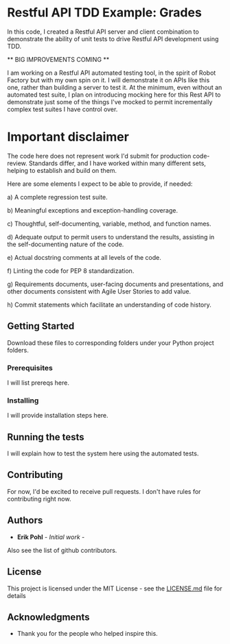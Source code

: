 # Restful API TDD Example: Grades
 
In this code, I created a Restful API server and client combination to demonstrate the ability of unit tests to drive Restful API development using TDD.

** BIG IMPROVEMENTS COMING **

I am working on a Restful API automated testing tool, in the spirit of Robot Factory but with my own spin on it.
I will demonstrate it on APIs like this one, rather than building a server to test it.
At the minimum, even without an automated test suite, I plan on introducing mocking here for this Rest API to demonstrate just some of the things I've mocked to permit incrementally complex test suites I have control over.

# Important disclaimer

The code here does not represent work I'd submit for production code-review.  Standards differ, and I have worked within many different
sets, helping to establish and build on them.

Here are some elements I expect to be able to provide, if needed:

a) A complete regression test suite.

b) Meaningful exceptions and exception-handling coverage.

c) Thoughtful, self-documenting, variable, method, and function names.

d) Adequate output to permit users to understand the results, assisting in the self-documenting nature of the code.

e) Actual docstring comments at all levels of the code.

f) Linting the code for PEP 8 standardization.

g) Requirements documents, user-facing documents and presentations, and other documents consistent with Agile User Stories to add value.

h) Commit statements which facilitate an understanding of code history.


## Getting Started

Download these files to corresponding folders under your Python project folders.

### Prerequisites

I will list prereqs here.

### Installing

I will provide installation steps here.

## Running the tests

I will explain how to test the system here using the automated tests.

## Contributing

For now, I'd be excited to receive pull requests.  I don't have rules for contributing right now.

## Authors

* **Erik Pohl** - *Initial work* - 

Also see the list of github contributors.

## License

This project is licensed under the MIT License - see the [LICENSE.md](LICENSE.md) file for details

## Acknowledgments

* Thank you for the people who helped inspire this.
